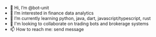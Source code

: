 - 👋 Hi, I’m @bot-unit
- 👀 I’m interested in finance data analytics
- 🌱 I’m currently learning python, java, dart, javascript/typescript, rust
- 💞️ I'm looking to collaborate on trading bots and brokerage systems
- 📫 How to reach me: send message

<!---
bot-unit/bot-unit is a ✨ special ✨ repository because its `README.md` (this file) appears on your GitHub profile.
You can click the Preview link to take a look at your changes.
--->
